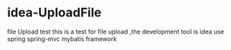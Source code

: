# idea-UploadFile
file Upload test
this is a test for file upload ,the development tool is idea 
use spring spring-mvc mybatis framework
